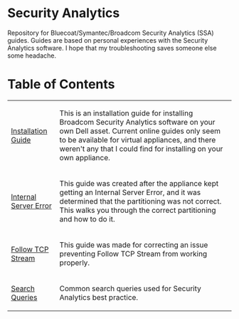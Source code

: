 # Security Analytics

Repository for Bluecoat/Symantec/Broadcom Security Analytics (SSA) guides. Guides are based on personal experiences with the Security Analytics software. I hope that my troubleshooting saves someone else some headache.

# Table of Contents
<table>
  <tr>
    <td>
      <a href="https://github.com/PudgyDragon/Security_Analytics/blob/main/Installation_Guide.md">Installation Guide</a>
    </td>
    <td>
      <p>This is an installation guide for installing Broadcom Security Analytics software on your own Dell asset. Current online guides only seem to be available for virtual appliances, and there weren't any that I could find for installing on your own appliance.</p>
    </td>
  </tr>
  <tr>
    <td>
      <a href="https://github.com/PudgyDragon/Security_Analytics/blob/main/Internal_Server_Error.md">Internal Server Error</a>
    </td>
    <td>
      <p>This guide was created after the appliance kept getting an Internal Server Error, and it was determined that the partitioning was not correct. This walks you through the correct partitioning and how to do it.</p>
    </td>
  </tr>
  <tr>
    <td>
      <a href="https://github.com/PudgyDragon/SecurityAnalytics/blob/main/Follow%20TCP%20Stream">Follow TCP Stream</a>
    </td>
    <td>
      <p>This guide was made for correcting an issue preventing Follow TCP Stream from working properly.</p>
    </td>
  </tr>
  <tr>
    <td>
      <a href="https://github.com/PudgyDragon/Security_Analytics/blob/main/SearchQueries.md">Search Queries</a>
    </td>
    <td>
      <p>Common search queries used for Security Analytics best practice.</p>
    </td>    
  </tr>
</table>
